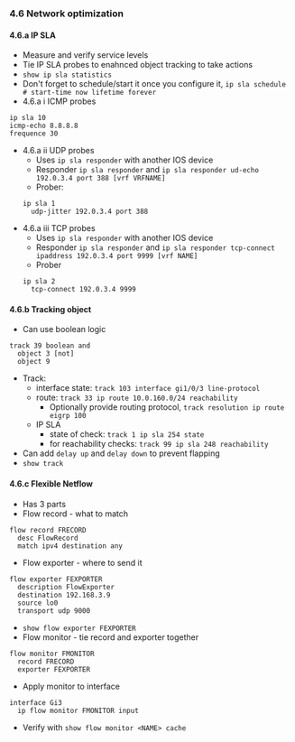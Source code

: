 

### 4.6 Network optimization

#### 4.6.a IP SLA
* Measure and verify service levels 
* Tie IP SLA probes to enahnced object tracking to take actions 
* `show ip sla statistics`
* Don't forget to schedule/start it once you configure it, `ip sla schedule # start-time now lifetime forever`
* 4.6.a i ICMP probes
```
ip sla 10
icmp-echo 8.8.8.8
frequence 30
```
* 4.6.a ii UDP probes
  * Uses `ip sla responder` with another IOS device
  * Responder `ip sla responder` and `ip sla responder ud-echo 192.0.3.4 port 388 [vrf VRFNAME]`
  * Prober: 
  ```
  ip sla 1 
    udp-jitter 192.0.3.4 port 388
  ```
* 4.6.a iii TCP probes
  * Uses `ip sla responder` with another IOS device
  * Responder `ip sla responder` and `ip sla responder tcp-connect ipaddress 192.0.3.4 port 9999 [vrf NAME]`
  * Prober
  ```
  ip sla 2
    tcp-connect 192.0.3.4 9999
  ```
#### 4.6.b Tracking object
* Can use boolean logic 
```
track 39 boolean and
  object 3 [not]
  object 9
```
* Track: 
  * interface state: `track 103 interface gi1/0/3 line-protocol`
  * route: `track 33 ip route 10.0.160.0/24 reachability`
    * Optionally provide routing protocol, `track resolution ip route eigrp 100`
  * IP SLA 
    * state of check: `track 1 ip sla 254 state`
    * for reachability checks: `track 99 ip sla 248 reachability`
* Can add `delay up` and `delay down` to prevent flapping 
* `show track`
#### 4.6.c Flexible Netflow
* Has 3 parts 
* Flow record - what to match
```
flow record FRECORD
  desc FlowRecord
  match ipv4 destination any
```
* Flow exporter - where to send it 
```
flow exporter FEXPORTER
  description FlowExporter
  destination 192.168.3.9
  source lo0
  transport udp 9000
```
  * `show flow exporter FEXPORTER`
* Flow monitor - tie record and exporter together
```
flow monitor FMONITOR
  record FRECORD
  exporter FEXPORTER
```
* Apply monitor to interface
```
interface Gi3
  ip flow monitor FMONITOR input
```
  * Verify with `show flow monitor <NAME> cache`

